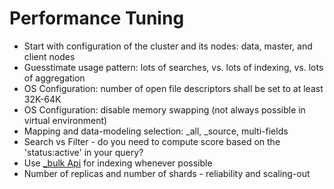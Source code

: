 # Performance Tuning #

* Start with configuration of the cluster and its nodes: data, master, and client nodes
* Guesstimate usage pattern: lots of searches, vs. lots of indexing, vs. lots of aggregation
* OS Configuration: number of open file descriptors shall be set to at least 32K-64K
* OS Configuration: disable memory swapping (not always possible in virtual environment)
* Mapping and data-modeling selection: _all, _source, multi-fields
* Search vs Filter - do you need to compute score based on the 'status:active' in your query?
* Use <a href="https://www.elastic.co/guide/en/elasticsearch/reference/2.4/docs-bulk.html" target="_blank">_bulk Api</a> for indexing whenever possible
* Number of replicas and number of shards - reliability and scaling-out